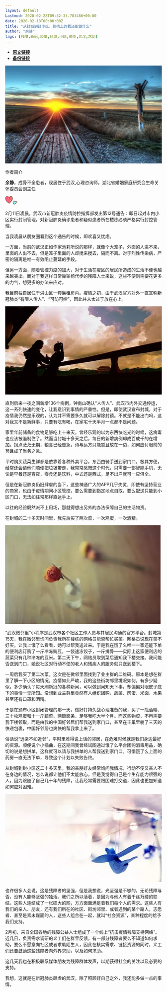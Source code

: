 ```yaml
---
layout: default
Lastmod: 2020-02-28T09:32:33.783486+00:00
date: 2020-02-18T00:00:00Z
title: "从封城到封小区，轮椅上的我还能做什么"
author: "余静"
tags: [残障,新冠,疫情,封城,小区,肺炎,武汉,求助]
---
```


* [**原文链接**](http://mp.weixin.qq.com/s?__biz=MzA3NTM3ODI5OA==&mid=2650629706&idx=1&sn=4b64a0f5ff37bd6506ee8ae5ad9ac5f2&chksm=8778bd5fb00f3449c9dab514c3df0d19876994f5a4a6c2984eab326cc36dc88b53e845a271e6#rd)
* [**备份链接**](http://archive.ph/NDeJ3)


![](/images/post/63a69b389532a6f652eb5a7ad7a5785e.jpg)

作者简介

**余静**，成骨不全患者，现居住于武汉,心理咨询师，湖北省婚姻家庭研究会生命关怀委员会副主任

![](/images/post/28d6d4cf93181c52603cc27ea01053c4.jpg)

2月11日凌晨，武汉市新冠肺炎疫情防控指挥部发出第12号通告：即日起对市内小区实行封闭管理，对新冠肺炎确诊患者和疑似患者所在楼栋必须严格实行封控管理。  

当我凌晨从朋友圈看到这个通告的时候，即欢喜又忧虑。

一方面，当前的武汉正如作家池莉所说的那样，就像个大笼子，外面的人进不来，里面的人出不去，但是笼子里面的人却搅来搅去，隔而不离。对于烈性传染病，严密的隔离是唯一有效阻止蔓延的手段。

但另一方面，随着管控力度的加大，对于生活在疫区的居民所造成的生活不便也越来越突出。而对于我这样日常靠轮椅代步的残障人士来说，这些不便则需要花更多的力气，想更多的办法来应对。

我目前独自居住于洪山区一套廉租房内。疫情之初，由于武汉官方对外一直宣称新冠肺炎“有限人传人”、“可防可控”，因此并未太过于放在心上。

![](/images/post/79133f0afc2c2a23620a67fec4aeada8.jpg)

直到后来一夜之间新增136个病例，钟南山确认“人传人”、武汉市内外交通停运，这一系列快速的变化，让我意识到事情的严重性。但是，即使武汉宣布封城，对于疫情我仍然是乐观的，认为并不需要多久就可以解除封锁。不就是不能出门吗，这对我又不是新鲜事，只要有吃有喝，在家宅十天半月一点都不是问题。

家里年前储备的食物足够吃上十来天，曾经乐观的以为东西快吃光的时候，这病毒也应该被遏制住了。然而当封城十多天之后，每日的新增病例却成百成千的在增加。拐点茫茫无期，粮食已经告急，诗与远方只能暂且放在一边，如何应付眼前的苟且成了当务之急。

平时购买蔬菜生鲜都是依靠着各种外卖平台，东西由骑手送到家门口，极其方便，经常还会请他们顺便把垃圾带走，我常常感慨这个时代，只需要一部智能手机，无论是早餐还是宵夜，零食还是饮料，中式还是西式，足不出户就可一应俱全。

但是在新冠肺炎仍旧肆虐的当下，这些神通广大的APP几乎失灵，即使有坚持营业的商家，也由于疫情期间小区管控，要么需要到指定地点自取，要么配送只能到小区门口，无法如往常那样直达手上。

以往的经验既然派不上用场，那就得想出另外的办法保障自己的生活物资。

在封城的二十多天时间里，我先后买了两次菜，一次鸡蛋，一次酒精。

![](/images/post/dbe8c1d971105df1e98838d89dea72c0.jpg)

“武汉微邻里”小程序是武汉市各个社区工作人员与其居民沟通的官方平台。封城第15天，我在微邻里询问负责我所在楼栋的网格员能否帮忙买菜。网格员说现在菜不好买，让我上饿了么看看，她可以帮我送过来。于是我在饿了么唯一一家还能下单的便利店订购了一斤冷冻豌豆，一袋速冻饺子，一斤排骨——实际上这家便利店的蔬菜只有几种冷冻的豆米。第二天下午，网格员取到菜后通知我下楼交接。我问能否送到门口，她说社区对行动不便的老人和残疾人的服务就只送到楼下。

一周后我买了第二次菜。这次是在微邻里面找到了业主群的二维码。原本是想在群里了解一下小区的情况，疫情如此严峻，我的这些街坊邻里境况如何，有多少疑似，多少确认？每天刷新冠的各种新闻，可以做到闻知天下事，却偏偏对眼皮子底下的事情一无所知。没想到业主群里竟然有人组织团购，蔬菜、肉蛋、米面、水果甚至还有口罩和酒精。

于是在颁布小区封闭管理的那一天，做好打持久战心理准备的我，买了一瓶酒精、三十枚鸡蛋和十一斤蔬菜、两筒面条，足够我吃大半个月。而这些物资，不再需要我下楼领取，而是由我的中国好邻居们帮我送到家门口，甚至在丰巢里躺了三天的快递包裹，中国好邻居也爽快的帮我拿上来了。

俗话说“远亲不如近邻”，平时里难得说上话的邻居，在危难时候就是我们身边最好的资源。顺便说个小插曲，在这期间我曾经试图通过饿了么平台团购消毒用品，确切的说是想拼单，这样就可以请与我拼单的人帮我送到家门口。可惜饿了么上面的药房一直无法下单，导致这个计划以失败告终。

从封城到封小区这二十多天里，我的亲朋好友经常询问我情况，行动不便又亲人不在身边的情况，怎么说都让他们不太能放心。但是我觉得自己是个生存能力很强的人，因为跟随了自己几十年的残障，让我经常需要跟困难打交道，因此也更加知道如何应对困难。

![](/images/post/393632b276cd76d8f5f4cdb6eaab3d95.jpg)

也许很多人会说，这是残障者的坚强，但是我想说，光坚强是不够的，无论残障与否，没有人能够坚强的独活。我们之所以活着，是因为与他人有着千丝万缕的联结。这些人连结成了一张硕大的网，方方面面满足着我们每个人的需求。这些人有我们的亲人、朋友，还有我们所在的社区、街坊邻里、或者遇到的某个路人，志愿者、甚至是素未谋面的人，这些人组合在一起，就叫“社会资源”，某种程度的给予我们支持。

2月初，来自全国各地的残障公益人士组成了一个线上“抗击疫情残障支持网络”。近几日，负责需求调研的义工们在群里反馈，有一部分残障者要么不知道如何求助，要么不愿意向社区或者求助陌生人，因此在核实需求、链接资源的同时，义工们还要鼓励这些残障者向外界求助，以及如何求助。

这几天我也在积极联系媒体朋友为残障群体发声，以期获得社会的关注以及必要的支持。

我想，这就是在新冠肺炎肆虐的武汉，除了照顾好自己之外，我还能多做一点的事情。

